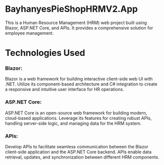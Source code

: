 # BayhanyesPieShopHRMV2.App
This is a Human Resource Management (HRM) web project built using Blazor, ASP.NET Core, and APIs. It provides a comprehensive solution for  employee management.

<h1>Technologies Used</h1>
<h3>Blazor:</h3>
Blazor is a web framework for building interactive client-side web UI with .NET. Utilize its component-based architecture and C# integration to create a responsive and intuitive user interface for HR operations.

<h3>ASP.NET Core:</h3>
ASP.NET Core is an open-source web framework for building modern, cloud-based applications. Leverage its features for creating robust APIs, handling server-side logic, and managing data for the HRM system.

<h3>APIs:</h3>
Develop APIs to facilitate seamless communication between the Blazor client-side application and the ASP.NET Core backend. APIs enable data retrieval, updates, and synchronization between different HRM components.
